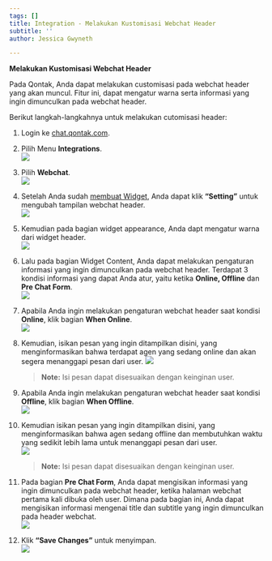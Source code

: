 ```yaml
---
tags: []
title: Integration - Melakukan Kustomisasi Webchat Header
subtitle: ''
author: Jessica Gwyneth

---
```

**Melakukan Kustomisasi Webchat Header**

Pada Qontak, Anda dapat melakukan customisasi pada webchat header yang akan muncul. Fitur ini, dapat mengatur warna serta informasi yang ingin dimunculkan pada webchat header.

Berikut langkah-langkahnya untuk melakukan cutomisasi header:

 1. Login ke [chat.qontak.com](http://chat.qontak.com).
 2. Pilih Menu **Integrations**.  
    ![](/uploads/1webchat-1.png)
 3. Pilih **Webchat**.  
    ![](/uploads/2webchat.png)
 4. Setelah Anda sudah [membuat Widget](https://support.qontak.com/docs/omnichannel/integration/integration-mengintegrasikan-whatsapp/), Anda dapat klik **“Setting”** untuk mengubah tampilan webchat header.  
    ![](/uploads/3webchat.png)
 5. Kemudian pada bagian widget appearance, Anda dapt mengatur warna dari widget header.  
    ![](/uploads/4webchat.png)
 6. Lalu pada bagian Widget Content, Anda dapat melakukan pengaturan informasi yang ingin dimunculkan pada webchat header. Terdapat 3 kondisi informasi yang dapat Anda atur, yaitu ketika **Online, Offline** dan **Pre Chat Form**.  
    ![](/uploads/5webchat.png)
 7. Apabila Anda ingin melakukan pengaturan webchat header saat kondisi **Online**, klik bagian **When Online**.  
    ![](/uploads/6webchat.png)
 8. Kemudian, isikan pesan yang ingin ditampilkan disini, yang menginformasikan bahwa terdapat agen yang sedang online dan akan segera menanggapi pesan dari user. ![](/uploads/7webchat.png)

    > **Note:** Isi pesan dapat disesuaikan dengan keinginan user.
 9. Apabila Anda ingin melakukan pengaturan webchat header saat kondisi **Offline**, klik bagian **When Offline**.  
    ![](/uploads/8webchat.png)
10. Kemudian isikan pesan yang ingin ditampilkan disini, yang menginformasikan bahwa agen sedang offline dan membutuhkan waktu yang sedikit lebih lama untuk menanggapi pesan dari user.  
    ![](/uploads/9webchat.png)

    > **Note:** Isi pesan dapat disesuaikan dengan keinginan user.
11. Pada bagian **Pre Chat Form**, Anda dapat mengisikan informasi yang ingin dimunculkan pada webchat header, ketika halaman webchat pertama kali dibuka oleh user. Dimana pada bagian ini, Anda dapat mengisikan informasi mengenai title dan subtitle yang ingin dimunculkan pada header webchat.  
    ![](/uploads/10webchat.png)
12. Klik **“Save Changes”** untuk menyimpan.  
    ![](/uploads/11webchat.png)